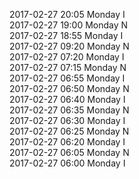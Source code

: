 2017-02-27 20:05 Monday  I  
2017-02-27 19:00 Monday  N  
2017-02-27 18:55 Monday  I  
2017-02-27 09:20 Monday  N  
2017-02-27 07:20 Monday  I  
2017-02-27 07:15 Monday  N  
2017-02-27 06:55 Monday  I  
2017-02-27 06:50 Monday  N  
2017-02-27 06:40 Monday  I  
2017-02-27 06:35 Monday  N  
2017-02-27 06:30 Monday  I  
2017-02-27 06:25 Monday  N  
2017-02-27 06:20 Monday  I  
2017-02-27 06:05 Monday  N  
2017-02-27 06:00 Monday  I  
